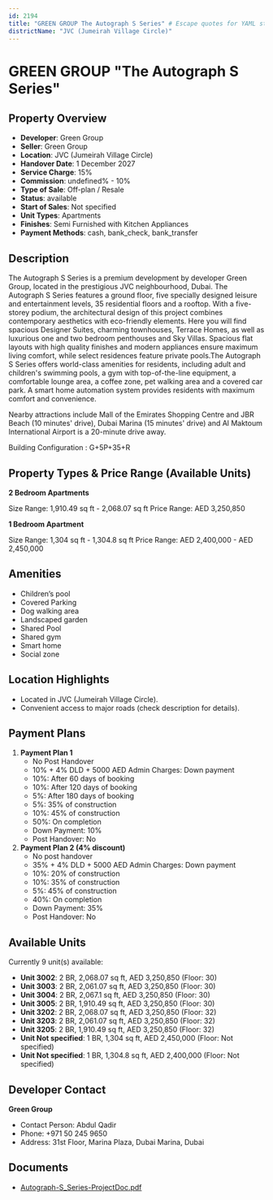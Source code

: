 ```yaml
---
id: 2194
title: "GREEN GROUP The Autograph S Series" # Escape quotes for YAML string
districtName: "JVC (Jumeirah Village Circle)"
---
```


# GREEN GROUP "The Autograph S Series"

## Property Overview
- **Developer**: Green Group
- **Seller**: Green Group
- **Location**: JVC (Jumeirah Village Circle)
- **Handover Date**: 1 December 2027
- **Service Charge**: 15%
- **Commission**: undefined% - 10%
- **Type of Sale**: Off-plan / Resale
- **Status**: available
- **Start of Sales**: Not specified
- **Unit Types**: Apartments
- **Finishes**: Semi Furnished with Kitchen Appliances
- **Payment Methods**: cash, bank_check, bank_transfer

## Description
The Autograph S Series is a premium development by developer Green Group, located in the prestigious JVC neighbourhood, Dubai. The Autograph S Series features a ground floor, five specially designed leisure and entertainment levels, 35 residential floors and a rooftop. With a five-storey podium, the architectural design of this project combines contemporary aesthetics with eco-friendly elements. Here you will find spacious Designer Suites, charming townhouses, Terrace Homes, as well as luxurious one and two bedroom penthouses and Sky Villas. Spacious flat layouts with high quality finishes and modern appliances ensure maximum living comfort, while select residences feature private pools.The Autograph S Series offers world-class amenities for residents, including adult and children's swimming pools, a gym with top-of-the-line equipment, a comfortable lounge area, a coffee zone, pet walking area and a covered car park. A smart home automation system provides residents with maximum comfort and convenience.

Nearby attractions include Mall of the Emirates Shopping Centre and JBR Beach (10 minutes' drive), Dubai Marina (15 minutes' drive) and Al Maktoum International Airport is a 20-minute drive away.

Building Configuration : G+5P+35+R

## Property Types & Price Range (Available Units)
**2 Bedroom Apartments**

Size Range: 1,910.49 sq ft - 2,068.07 sq ft
Price Range: AED 3,250,850

**1 Bedroom Apartment**

Size Range: 1,304 sq ft - 1,304.8 sq ft
Price Range: AED 2,400,000 - AED 2,450,000

## Amenities
- Children’s pool
- Covered Parking
- Dog walking area
- Landscaped garden
- Shared Pool
- Shared gym
- Smart home
- Social zone

## Location Highlights
- Located in JVC (Jumeirah Village Circle).
- Convenient access to major roads (check description for details).

## Payment Plans
1. **Payment Plan 1**
   - No Post Handover
   - 10% + 4% DLD + 5000 AED Admin Charges: Down payment
   - 10%: After 60 days of booking
   - 10%: After 120 days of booking
   - 5%: After 180 days of booking
   - 5%: 35% of construction
   - 10%: 45% of construction
   - 50%: On completion
   - Down Payment: 10%
   - Post Handover: No
2. **Payment Plan 2 (4% discount)**
   - No post handover
   - 35% + 4% DLD + 5000 AED Admin Charges: Down payment
   - 10%: 20% of construction
   - 10%: 35% of construction
   - 5%: 45% of construction
   - 40%: On completion
   - Down Payment: 35%
   - Post Handover: No

## Available Units
Currently 9 unit(s) available:
- **Unit 3002**: 2 BR, 2,068.07 sq ft, AED 3,250,850 (Floor: 30)
- **Unit 3003**: 2 BR, 2,061.07 sq ft, AED 3,250,850 (Floor: 30)
- **Unit 3004**: 2 BR, 2,067.1 sq ft, AED 3,250,850 (Floor: 30)
- **Unit 3005**: 2 BR, 1,910.49 sq ft, AED 3,250,850 (Floor: 30)
- **Unit 3202**: 2 BR, 2,068.07 sq ft, AED 3,250,850 (Floor: 32)
- **Unit 3203**: 2 BR, 2,061.07 sq ft, AED 3,250,850 (Floor: 32)
- **Unit 3205**: 2 BR, 1,910.49 sq ft, AED 3,250,850 (Floor: 32)
- **Unit Not specified**: 1 BR, 1,304 sq ft, AED 2,450,000 (Floor: Not specified)
- **Unit Not specified**: 1 BR, 1,304.8 sq ft, AED 2,400,000 (Floor: Not specified)

## Developer Contact
**Green Group**
- Contact Person: Abdul Qadir
- Phone: +971 50 245 9650
- Address: 31st Floor, Marina Plaza, Dubai Marina, Dubai

## Documents
- [Autograph-S_Series-ProjectDoc.pdf](https://cdn.geniemap.net/2024/09/06/I0rU4HZH3myQGN9Dsbsnw641HqfJj4ihJWKlsqS3.pdf)
